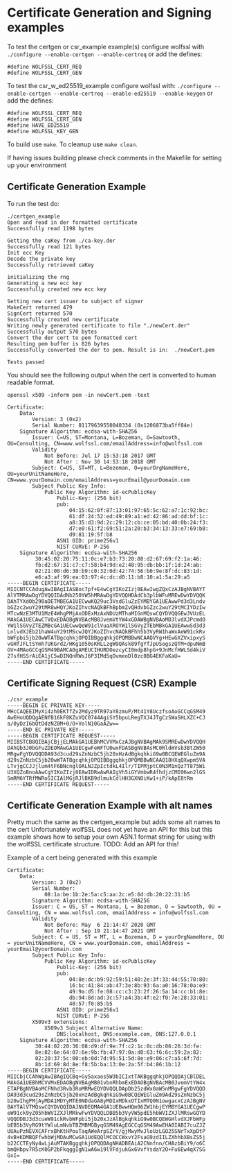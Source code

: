 # Certificate Generation and Signing examples

To test the certgen or csr_example example(s) configure wolfssl with
`./configure --enable-certgen --enable-certreq` or add the defines:

```
#define WOLFSSL_CERT_REQ
#define WOLFSSL_CERT_GEN
```

To test the csr_w_ed25519_example configure wolfssl with:
`./configure --enable-certgen --enable-certreq --enable-ed25519 --enable-keygen`
or add the defines:

```
#define WOLFSSL_CERT_REQ
#define WOLFSSL_CERT_GEN
#define HAVE_ED25519
#define WOLFSSL_KEY_GEN
```

To build use `make`. To cleanup use `make clean`.

If having issues building please check comments in the Makefile for setting
up your environment


## Certificate Generation Example

To run the test do:

```
./certgen_example
Open and read in der formatted certificate
Successfully read 1198 bytes

Getting the caKey from ./ca-key.der
Successfully read 121 bytes
Init ecc Key
Decode the private key
Successfully retrieved caKey

initializing the rng
Generating a new ecc key
Successfully created new ecc key

Setting new cert issuer to subject of signer
MakeCert returned 479
SignCert returned 570
Successfully created new certificate
Writing newly generated certificate to file "./newCert.der"
Successfully output 570 bytes
Convert the der cert to pem formatted cert
Resulting pem buffer is 826 bytes
Successfully converted the der to pem. Result is in:  ./newCert.pem

Tests passed
```

You should see the following output when the cert is converted to human
readable format.

```
openssl x509 -inform pem -in newCert.pem -text

Certificate:
    Data:
        Version: 3 (0x2)
        Serial Number: 81179639550048334 (0x1206873ba5ff84e)
    Signature Algorithm: ecdsa-with-SHA256
        Issuer: C=US, ST=Montana, L=Bozeman, O=Sawtooth, OU=Consulting, CN=www.wolfssl.com/emailAddress=info@wolfssl.com
        Validity
            Not Before: Jul 17 15:53:18 2017 GMT
            Not After : Nov 30 14:53:18 2018 GMT
        Subject: C=US, ST=MT, L=Bozeman, O=yourOrgNameHere, OU=yourUnitNameHere, CN=www.yourDomain.com/emailAddress=yourEmail@yourDomain.com
        Subject Public Key Info:
            Public Key Algorithm: id-ecPublicKey
                Public-Key: (256 bit)
                pub: 
                    04:15:62:0f:87:13:01:97:65:5c:62:a7:1c:92:bc:
                    61:df:24:52:ed:49:89:a1:ed:42:86:ad:dd:bf:1c:
                    a8:35:d3:9d:2c:29:12:cb:ce:05:bd:40:0b:24:f3:
                    d7:e0:61:f2:69:51:2a:20:b3:34:13:33:e7:69:b8:
                    d9:81:19:5f:b8
                ASN1 OID: prime256v1
                NIST CURVE: P-256
    Signature Algorithm: ecdsa-with-SHA256
         30:45:02:20:75:11:0c:e7:b3:73:20:88:d2:67:69:f2:1a:46:
         fb:d2:67:31:c7:c7:58:b4:9d:e2:48:95:db:bb:1f:1d:24:ab:
         02:21:00:d6:30:b9:c0:32:0d:42:74:56:b0:9e:8f:dc:83:1d:
         e6:a3:af:99:ea:03:97:4c:dc:d0:11:b8:10:a1:5a:29:a5
-----BEGIN CERTIFICATE-----
MIICNTCCAdugAwIBAgIIASBoc7pf+E4wCgYIKoZIzj0EAwIwgZQxCzAJBgNVBAYT
AlVTMRAwDgYDVQQIDAdNb250YW5hMRAwDgYDVQQHDAdCb3plbWFuMREwDwYDVQQK
DAhTYXd0b290aDETMBEGA1UECwwKQ29uc3VsdGluZzEYMBYGA1UEAwwPd3d3Lndv
bGZzc2wuY29tMR8wHQYJKoZIhvcNAQkBFhBpbmZvQHdvbGZzc2wuY29tMCIYDzIw
MTcwNzE3MTU1MzE4WhgPMjAxODExMzAxNDUzMThaMIGnMQswCQYDVQQGEwJVUzEL
MAkGA1UECAwCTVQxEDAOBgNVBAcMB0JvemVtYW4xGDAWBgNVBAoMD3lvdXJPcmdO
YW1lSGVyZTEZMBcGA1UECwwQeW91clVuaXROYW1lSGVyZTEbMBkGA1UEAwwSd3d3
LnlvdXJEb21haW4uY29tMScwJQYJKoZIhvcNAQkBFhh5b3VyRW1haWxAeW91ckRv
bWFpbi5jb20wWTATBgcqhkjOPQIBBggqhkjOPQMBBwNCAAQVYg+HEwGXZVxipxyS
vGHfJFLtSYmh7UKGrd2/HKg1050sKRLLzgW9QAsk89fgYfJpUSogszQTM+dpuNmB
GV+4MAoGCCqGSM49BAMCA0gAMEUCIHURDOezcyCI0mdp8hpG+9JnMcfHWLSd4kiV
27sfHSSrAiEA1jC5wDINQnRWsJ6P3IMd5qOvmeoDl0zc0BG4EKFaKaU=
-----END CERTIFICATE-----

```


## Certificate Signing Request (CSR) Example

```
./csr_example
-----BEGIN EC PRIVATE KEY-----
MHcCAQEEIMyXi4zh0EKTfZv2Mdyz9TR97aY8zmuP/Mt41Y8UczfsoAoGCCqGSM49
AwEHoUQDQgAENfB16kF8KZuVQC0744AgiSY5bpuLRegTXJ4JTgCzSWaSHLXZC+CJ
a/0yDzI6bQtDdzNZ0M+0/O+VolN10GaAZw==
-----END EC PRIVATE KEY-----
-----BEGIN CERTIFICATE REQUEST-----
MIIBSTCB8QIBAjCBjjELMAkGA1UEBhMCVVMxCzAJBgNVBAgMAk9SMREwDwYDVQQH
DAhQb3J0bGFuZDEOMAwGA1UECgwFeWFTU0wxFDASBgNVBAsMC0RldmVsb3BtZW50
MRgwFgYDVQQDDA93d3cud29sZnNzbC5jb20xHzAdBgkqhkiG9w0BCQEWEGluZm9A
d29sZnNzbC5jb20wWTATBgcqhkjOPQIBBggqhkjOPQMBBwNCAAQ18HXqQXwpm5VA
LTvjgCCJJjlum4tF6BNcnglOALNJZpIctdkL4Ilr/TIPMjptC0N3M1nQz7T875Wi
U3XQZoBnoAAwCgYIKoZIzj0EAwIDRwAwRAIgVh5iGYVmbwR4fhdjzCMI06wn2lGS
SmRM6YTRfMWRoSICIAlMGjRJlBKB9dlmukCdlHH3GXNOiKw1+iP/kApE8tRm
-----END CERTIFICATE REQUEST-----
```


## Certificate Generation Example with alt names

Pretty much the same as the certgen_example but adds some alt names to the cert
Unfortunately wolfSSL does not yet have an API for this but this example shows
how to setup your own ASN.1 format string for using with the wolfSSL certificate
structure. TODO: Add an API for this!

Example of a cert being generated with this example

```
Certificate:
    Data:
        Version: 3 (0x2)
        Serial Number:
            08:1a:be:1b:2e:5a:c5:aa:2c:e5:6d:db:20:22:31:b5
        Signature Algorithm: ecdsa-with-SHA256
        Issuer: C = US, ST = Montana, L = Bozeman, O = Sawtooth, OU = Consulting, CN = www.wolfssl.com, emailAddress = info@wolfssl.com
        Validity
            Not Before: May  6 21:14:47 2020 GMT
            Not After : Sep 19 21:14:47 2021 GMT
        Subject: C = US, ST = MT, L = Bozeman, O = yourOrgNameHere, OU = yourUnitNameHere, CN = www.yourDomain.com, emailAddress = yourEmail@yourDomain.com
        Subject Public Key Info:
            Public Key Algorithm: id-ecPublicKey
                Public-Key: (256 bit)
                pub:
                    04:8e:dc:b9:92:59:51:40:2e:3f:33:44:55:70:80:
                    16:bc:41:84:ab:47:3e:8b:93:6a:a0:16:78:0a:e9:
                    49:9a:d5:fe:08:cc:c3:23:2f:26:5a:14:cc:b1:8e:
                    db:94:8d:ad:3c:57:a4:3b:4f:e2:f0:7e:28:33:01:
                    40:57:f0:85:b5
                ASN1 OID: prime256v1
                NIST CURVE: P-256
        X509v3 extensions:
            X509v3 Subject Alternative Name: 
                DNS:localhost, DNS:example.com, DNS:127.0.0.1
    Signature Algorithm: ecdsa-with-SHA256
         30:44:02:20:36:08:d9:df:9e:7f:c2:1c:0c:db:06:26:3d:fe:
         8e:82:6e:64:07:6e:9b:fb:47:97:0a:d0:63:f6:6c:59:2a:82:
         02:20:37:5c:00:eb:0d:7d:95:51:5d:8e:e9:06:c7:a5:6f:7d:
         8b:1d:69:8d:8e:f8:5b:ba:13:0e:2a:5f:b4:86:1b:12
-----BEGIN CERTIFICATE-----
MIICbjCCAhWgAwIBAgIQCBq+Gy5axaos5W3bICIxtTAKBggqhkjOPQQDAjCBlDEL
MAkGA1UEBhMCVVMxEDAOBgNVBAgMB01vbnRhbmExEDAOBgNVBAcMB0JvemVtYW4x
ETAPBgNVBAoMCFNhd3Rvb3RoMRMwEQYDVQQLDApDb25zdWx0aW5nMRgwFgYDVQQD
DA93d3cud29sZnNzbC5jb20xHzAdBgkqhkiG9w0BCQEWEGluZm9Ad29sZnNzbC5j
b20wIhgPMjAyMDA1MDYyMTE0NDdaGA8yMDIxMDkxOTIxMTQ0N1owgacxCzAJBgNV
BAYTAlVTMQswCQYDVQQIDAJNVDEQMA4GA1UEBwwHQm96ZW1hbjEYMBYGA1UECgwP
eW91ck9yZ05hbWVIZXJlMRkwFwYDVQQLDBB5b3VyVW5pdE5hbWVIZXJlMRswGQYD
VQQDDBJ3d3cueW91ckRvbWFpbi5jb20xJzAlBgkqhkiG9w0BCQEWGHlvdXJFbWFp
bEB5b3VyRG9tYWluLmNvbTBZMBMGByqGSM49AgEGCCqGSM49AwEHA0IABI7cuZJZ
UUAuPzNEVXCAFrxBhKtHPouTaqAWeArpSZrV/gjMwyMvJloUzLGO25SNrTxXpDtP
4vB+KDMBQFfwhbWjMDAuMCwGA1UdEQQlMCOCCWxvY2FsaG9zdIILZXhhbXBsZS5j
b22CCTEyNy4wLjAuMTAKBggqhkjOPQQDAgNHADBEAiA2CNnfnn/CHAzbBiY9/o6C
bmQHbpv7R5cK0GP2bFkqggIgN1wA6w19lVFdjukGx6VvfYsdaY2O+Fu6Ew4qX7SG
GxI=
-----END CERTIFICATE-----
```
